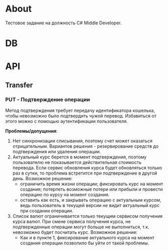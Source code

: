 # About
Тестовое задание на должность C# Middle Developer.

# DB

# API

## Transfer

### PUT - Подтверждение операции

Метод подтверждения требует передачу идентификатора кошелька, чтобы невозможно было подтвердить чужой перевод.
Избавиться от этого можно с помощью аутентификации пользователя.

**Проблемы/допущения**:
1. Нет синхронизации списывания, поэтому счет может оказаться отрицательным. Вариантов решения - резервирование средств до подтверждения или удаления операции.
1. Актуальный курс берется в момент подтверждения, поэтому пользователю не показывается действительная стоимость перевода. Если сервис обновления курса будет обновляться только раз в сутки, то проблема встретится при подтверждение в другой день. Возможное решение: 
   - ограничить время жизни операции; фиксировать курс на момент создания; потерпеть возможные потери или прибыли и провести операцию по курсу на момент создания.
   - оставить как есть, и закрывать операцию с актуальным курсом, ведь пользователь в текущей версии не видит актуальный курс при создании операции.
1. Список валют ограничивается только текущим сервисом получения курса валют. При смене сервиса получения курса, не подтвержденные операции могут больше не выполниться, т.к. невозможно будет посчитать курс. Возможное решение:
   - Как и в пункте 1, фиксирование актуального курса на момент создания операции позволило бы уйти от такой проблемы.